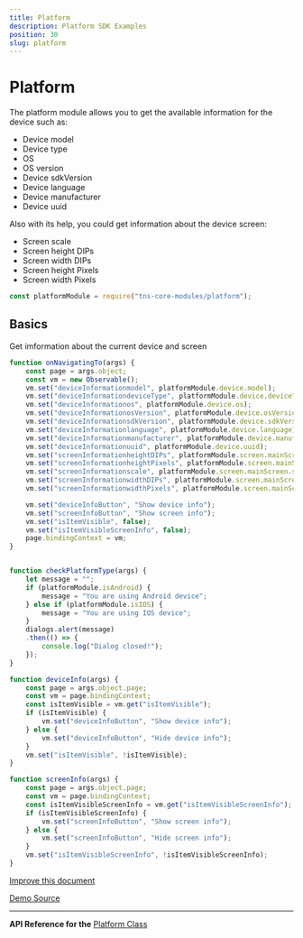 ```yaml
---
title: Platform
description: Platform SDK Examples
position: 30
slug: platform
---
```


# Platform

The platform module allows you to get the available information for the device such as:
*  Device model
*  Device type
*  OS
*  OS version
*  Device sdkVersion
*  Device language
*  Device manufacturer
*  Device uuid

Also with its help, you could get information about the device screen:

* Screen scale
* Screen height DIPs
* Screen width DIPs
* Screen height Pixels
* Screen width Pixels

```JavaScript
const platformModule = require("tns-core-modules/platform");
```


## Basics

Get imformation about the current device and screen
```JavaScript
function onNavigatingTo(args) {
    const page = args.object;
    const vm = new Observable();
    vm.set("deviceInformationmodel", platformModule.device.model);
    vm.set("deviceInformationdeviceType", platformModule.device.deviceType);
    vm.set("deviceInformationos", platformModule.device.os);
    vm.set("deviceInformationosVersion", platformModule.device.osVersion);
    vm.set("deviceInformationsdkVersion", platformModule.device.sdkVersion);
    vm.set("deviceInformationlanguage", platformModule.device.language);
    vm.set("deviceInformationmanufacturer", platformModule.device.manufacturer);
    vm.set("deviceInformationuuid", platformModule.device.uuid);
    vm.set("screenInformationheightDIPs", platformModule.screen.mainScreen.heightDIPs);
    vm.set("screenInformationheightPixels", platformModule.screen.mainScreen.heightPixels);
    vm.set("screenInformationscale", platformModule.screen.mainScreen.scale);
    vm.set("screenInformationwidthDIPs", platformModule.screen.mainScreen.widthDIPs);
    vm.set("screenInformationwidthPixels", platformModule.screen.mainScreen.widthPixels);

    vm.set("deviceInfoButton", "Show device info");
    vm.set("screenInfoButton", "Show screen info");
    vm.set("isItemVisible", false);
    vm.set("isItemVisibleScreenInfo", false);
    page.bindingContext = vm;
}


function checkPlatformType(args) {
    let message = "";
    if (platformModule.isAndroid) {
        message = "You are using Android device";
    } else if (platformModule.isIOS) {
        message = "You are using IOS device";
    }
    dialogs.alert(message)
    .then(() => {
        console.log("Dialog closed!");
    });
}

function deviceInfo(args) {
    const page = args.object.page;
    const vm = page.bindingContext;
    const isItemVisible = vm.get("isItemVisible");
    if (isItemVisible) {
        vm.set("deviceInfoButton", "Show device info");
    } else {
        vm.set("deviceInfoButton", "Hide device info");
    }
    vm.set("isItemVisible", !isItemVisible);
}

function screenInfo(args) {
    const page = args.object.page;
    const vm = page.bindingContext;
    const isItemVisibleScreenInfo = vm.get("isItemVisibleScreenInfo");
    if (isItemVisibleScreenInfo) {
        vm.set("screenInfoButton", "Show screen info");
    } else {
        vm.set("screenInfoButton", "Hide screen info");
    }
    vm.set("isItemVisibleScreenInfo", !isItemVisibleScreenInfo);
}
```

[Improve this document](undefined/edit/master/app/platform/basics/article.md)

[Demo Source](undefined/edit/master/app/platform/basics)

---


**API Reference for the** [Platform Class](https://docs.nativescript.org/api-reference/modules/_platform_.html)


